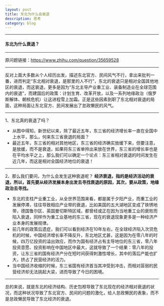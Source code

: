 ```yaml
---
layout: post
title: 东北为什么会衰退
description: 思考
category: blog
---
```

---
#### 东北为什么衰退？

---
原问题链接：https://www.zhihu.com/question/35659528

---
反对上面大多数从个人经历出发，描述东北官方、民间风气不行，拿出来批判一番，进而判定“东北相对衰退，是那里的人不行”，东北的衰退只是相对全国其他地区的衰退，而这衰退，更多是因为“东北主导产业重工业、装备制造业在全球范围内的衰退”，而建国后的政策：计划生育、改革开放，以及一系列地缘政治（俄罗斯解体、朝核危机）让这进程雪上加霜。正是这些因素到职了东北相对衰退的局面，这种局面让东北官方、民间发展出了怠政懒民的风气。

---
1、东北真的衰退了吗？
- 从图中得知，新世纪以来，除了最近五年，东三省的经济增长率一直在全国中上水平，那么，何来东三省衰退的局面？
- 最近五年，东三省的相对其他地区，东三省的经济确实放缓下来，但要注意，是放缓，而不是衰退，如果将东三省单拎出来放在世界，东三省的增长率也是在平均水平之上，那么我们可以确定一个论点：东三省相对衰退的时间发生在近几年，而这是相对全国经济地位的衰退！

---
2、那么我们要问，为什么会发生这种衰退呢？
**经济衰退，指的是经济活动的衰退，所以，首先要从经济发展本身出发去寻找衰退的原因，其次，要从政策，地缘政治去寻找。**
- 东北的支柱产业重工业，从全世界范围来看，都是属于夕阳产业，而重工业的发展停滞，往往导致相应产业带的衰退，比如美国的五大湖地区变成了铁锈地带，德国鲁尔区、英国曼切斯特区域，都曾经或正在因为当地重工业的衰败而陷入衰退，同样作为重工业基地的东三省，现在的衰退现象更多是一种经济产业本身的发展规律。
- 前几年的政策后遗症，我们可以看到经济在10年左右，在全球经济陷入次贷危机的时候，中国经济增长率不降反升，东北地区尤甚，这是因为在零八年的时候，四万亿投资的溢出效应，而作为国有经济占有主导地位的东三省，零八年投资意愿、投资影响在中国地区中最大，这就导致了一个结果：零八年的投资，让东三省的国有经济产分在短时间获得刺激性增长，其中的落后产能也扩大，挤占了民营经济的活力。
- 当中国经济收缩的时候，东三省国有经济首当其冲受到冲击，而相对孱弱的民营经济却无法挑起大梁，进而导致了今日的困境。


---

总的来说，就是东北的经济结构、历史包袱导致了东北现在的经济相对衰退的状况，而这种状况导致了东北官方、民间的问题的激化，给人怠政懒民的表象，而不是怠政懒民导致了东北经济的衰退。

